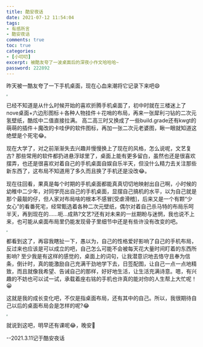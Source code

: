 ```yaml
---
title: 酷安夜话
date: 2021-07-12 11:54:04
tags:
- 有感所言
- 酷安夜话
comments: true
toc: true
categories:
- [小叨叨]
excerpt: 被酷友夸了一波桌面后的深夜小作文哈哈哈~
password: 222892
---
```


昨天被一酷友夸了一下手机桌面，现在心血来潮将它记录下来吧:smile:

<img src="http://bmalimarkdown.oss-cn-beijing.aliyuncs.com/img/QQ图片20220301204256.jpg" style="zoom:25%;" />

已经不知道是从什么时候开始的喜欢折腾手机桌面了，初中时就在三楼迷上了nove桌面+六边形图标＋各种人物挂件＋花哨的布局，再来一张犀利刁钻的二次元氢壁纸，酷炫中二值直接拉满。
高二高三时又换成了一些build.grade还有kwgt的萌萌的插件＋魔改的卡哇伊的软件图标，再加一张二次元老婆图，瞅一眼就知道这绝壁是个死宅:joy:。

现在大学了，对之前渐渐失去兴趣并慢慢换上了现在的风格，怎么说呢，文艺复古? 那些常用的软件都扔进悬浮球里了，桌面上能有更多留白，虽然也还是很喜欢摆弄，也还是很喜欢对着自己的手机桌面自娱自乐半天，但没什么精力去关注那些新东西了，这布局不知道用了多久而且换了手机还是没改:joy:。

现在往回看，果真是每个时期的手机桌面都能真真切切地映射出自己啊，小时候的幼稚中二少年，对同学亮出自己的手机桌面，显摆自己搞机的水平，以为自己就是那个最靓的仔，但人家对布局啥的根本不感冒[受虐滑稽]，后来又是一个有颗“少女心”的看番死宅，经常甄选着各种二次元壁纸，偶尔对着自己杀马特的布局乐呵半天，再到现在的......呃...成熟?文艺?还有对未来的一丝期盼与迷惘，我也说不上来，也可能从桌面布局里仍能发现骨子里细节中还是有些许没有改变的吧。

<img src="http://bmalimarkdown.oss-cn-beijing.aliyuncs.com/img/QQ图片20220301204307.jpg" style="zoom:25%;" />

都看到这了，再容我瞎扯一下，愚以为，自己的性格爱好影响了自己的手机布局，反过来也应该是可以成立的吧，自己怎么可能不会被每天花大量时间盯着的东西所影响? 至少我是有这样的感觉的，桌面上的词句，让我潜意识地去恪守且奉为信条，倒计时，真的能激励自己充满干劲地学下去，日签配图，让自己一点一点地精致，而且就像我希望、告诫自己的那样，好好地生活，让生活充满诗意。嗯，有兴趣的不妨也可以试一试，承载着座右铭的手机也许真的能对你的人生帮上大忙呢！:grinning:

这就是我的成长变化吧，不仅是指桌面布局，还有其中的自己。所以，我很期待自己以后的桌面布局会是怎样的呢?:joy:

<img src="http://bmalimarkdown.oss-cn-beijing.aliyuncs.com/img/QQ图片20220301204312.jpg" style="zoom:25%;" />

就说到这吧，明早还有课呢:joy:，晚安:rose:



--2021.3.11记于酷安夜话
